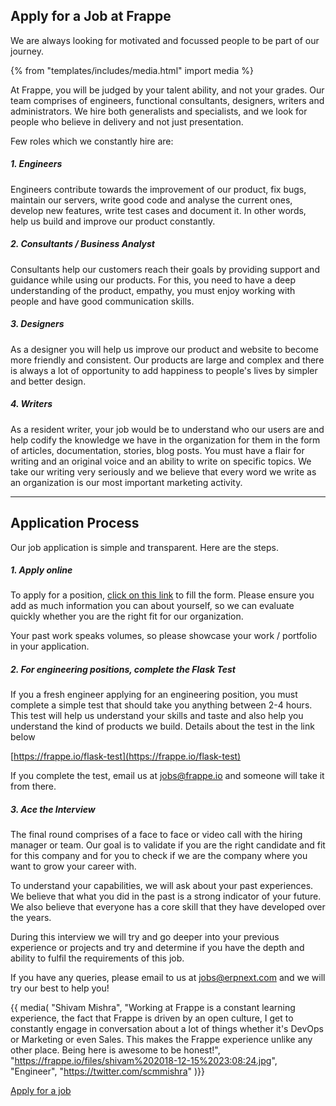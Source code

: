 <!-- base_template: frappe_io/www/careers/careers_base.html -->

<section class='section-padding text-center'>
	<h1>Apply for a Job at Frappe</h1>
	<p class="lead">We are always looking for motivated and focussed people to be part of our journey.</p>
</section>

{% from "templates/includes/media.html" import media %}

At Frappe, you will be judged by your talent ability, and not your grades. Our team comprises of engineers, functional consultants, designers, writers and administrators. We hire both generalists and specialists, and we look for people who believe in delivery and not just presentation.

Few roles which we constantly hire are:

##### 1. Engineers

Engineers contribute towards the improvement of our product, fix bugs, maintain our servers, write good code and analyse the current ones, develop new features, write test cases and document it. In other words, help us build and improve our product constantly.

##### 2. Consultants / Business Analyst

Consultants help our customers reach their goals by providing support and guidance while using our products. For this, you need to have a deep understanding of the product, empathy, you must enjoy working with people and have good communication skills.

##### 3. Designers

As a designer you will help us improve our product and website to become more friendly and consistent. Our products are large and complex and there is always a lot of opportunity to add happiness to people's lives by simpler and better design.

##### 4. Writers

As a resident writer, your job would be to understand who our users are and help codify the knowledge we have in the organization for them in the form of articles, documentation, stories, blog posts. You must have a flair for writing and an original voice and an ability to write on specific topics. We take our writing very seriously and we believe that every word we write as an organization is our most important marketing activity.

---

<div class='mt-5 mb-4 text-center'>
<h2>Application Process</h2>
</div>

Our job application is simple and transparent. Here are the steps.

##### 1. Apply online

To apply for a position, [click on this link](/join-us) to fill the form. Please ensure you add as much information you can about yourself, so we can evaluate quickly whether you are the right fit for our organization.

Your past work speaks volumes, so please showcase your work / portfolio in your application.

##### 2. For engineering positions, complete the Flask Test

If you a fresh engineer applying for an engineering position, you must complete a simple test that should take you anything between 2-4 hours. This test will help us understand your skills and taste and also help you understand the kind of products we build. Details about the test in the link below

[https://frappe.io/flask-test](https://frappe.io/flask-test)

If you complete the test, email us at jobs@frappe.io and someone will take it from there.

##### 3. Ace the Interview

The final round comprises of a face to face or video call with the hiring manager or team. Our goal is to validate if you are the right candidate and fit for this company and for you to check if we are the company where you want to grow your career with.

To understand your capabilities, we will ask about your past experiences. We believe that what you did in the past is a strong indicator of your future. We also believe that everyone has a core skill that they have developed over the years.

During this interview we will try and go deeper into your previous experience or projects and try and determine if you have the depth and ability to fulfil the requirements of this job.

If you have any queries, please email to us at [jobs@erpnext.com](mailto:jobs@erpnext.com) and we will try our best to help you!

{{ media(
	"Shivam Mishra",
	"Working at Frappe is a constant learning experience, the fact that Frappe is driven by an open culture, I get to constantly engage in conversation about a lot of things whether it's DevOps or Marketing or even Sales. This makes the Frappe experience unlike any other place. Being here is awesome to be honest!",
	"https://frappe.io/files/shivam%202018-12-15%2023:08:24.jpg",
	"Engineer",
	"https://twitter.com/scmmishra"
)}}


<div class='text-center my-5'>
	<a href="/join-us" class="btn btn-dark">Apply for a job</a>
</div>


